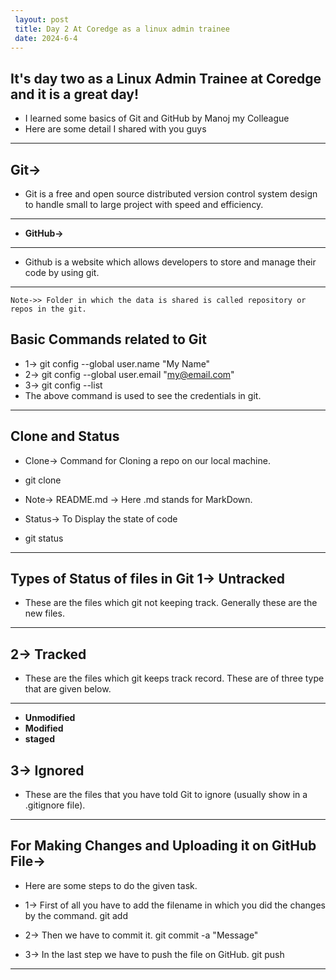 ```yaml
---
 layout: post
 title: Day 2 At Coredge as a linux admin trainee
 date: 2024-6-4
---
```


**It's day two as a Linux Admin Trainee at Coredge and it is a great day!**
---
  - I learned some basics of Git and GitHub by Manoj my Colleague
  - Here are some detail I shared with you guys
---

**Git->**
 ---
  - Git is a free and open source distributed version control system design to handle small to large project  with speed and efficiency.
 ---
- **GitHub->**
 ---
  - Github is a website which allows developers to store and manage their code by using git.
 ---
    Note->> Folder in which the data is shared is called repository or repos in the git.

**Basic Commands related to Git**
---
- 1-> git config --global user.name "My Name"
- 2-> git config --global user.email "my@email.com"
- 3-> git config --list 
- The above command is used to see the credentials in git.
---
**Clone and Status**
---
- Clone-> Command for Cloning a repo on our local machine.
- git clone <https link from the github>

- Note-> README.md -> Here .md stands for MarkDown.

- Status-> To Display the state of code 
- git status
---

**Types of Status of files in Git**
**1-> Untracked**
---
 - These are the files which git not keeping track. Generally these are the new files.
---

**2-> Tracked**
---
- These are the files which git keeps track record. These are of three type that are given below.
---
- **Unmodified**
- **Modified**
- **staged**

**3-> Ignored**
---
 - These are the files that you have told Git to ignore (usually show in a .gitignore file).
---
**For Making Changes and Uploading it on GitHub File->**
---
- Here are some steps to do the given task.

- 1-> First of all you have to add the filename in which you did the changes by the command.
git add <filename>

- 2-> Then we have to commit it.
git commit -a "Message"

- 3-> In the last step we have to push the file on GitHub.
git push <filename>
---


